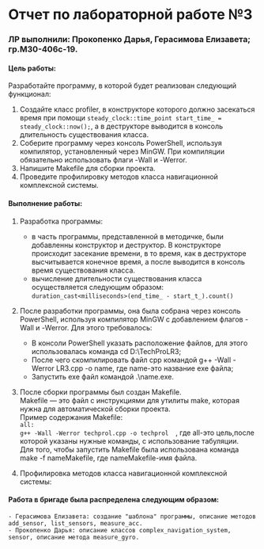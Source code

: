 # Отчет по лабораторной работе №3  
### ЛР выполнили: Прокопенко Дарья, Герасимова Елизавета; гр.М30-406с-19.  
#### Цель работы:  
Разработайте программу, в которой будет реализован следующий
функционал:
1. Создайте класс profiler, в конструкторе которого должно засекаться
время при помощи `steady_clock::time_point start_time_ = steady_clock::now();`, а в деструкторе выводится в консоль длительность существования
класса.
2. Соберите программу через консоль PowerShell, используя компилятор, установленный через MinGW. При компиляции обязательно использовать флаги -Wall и -Werror.
3. Напишите Makefile для сборки проекта.
4. Проведите профилировку методов класса навигационной комплексной системы. 

#### Выполнение работы:
1. Разработка программы: 
   - в часть программы, представленной в методичке, были добавленны конструктор и деструктор. В конструкторе происходит засекание времени, в то время, как в деструкторе высчитывается конечное время, а после выводится в консоль время существования класса. 
   - вычисление длительности существования класса осуществляется следующим образом: `duration_cast<milliseconds>(end_time_ - start_t_).count()`
 
2. После разработки программы, она была собрана через консоль PowerShell, используя компилятор MinGW c добавлением флагов -Wall и -Werror. Для этого требовалось:  
    - В консоли PowerShell указать расположение файлов, для этого использовалась команда cd D:\TechProLR3;  
    - После чего скомпилировать файл cpp командой g++ -Wall -Werror LR3.cpp -o name, где name-это название exe файла;  
    - Запустить exe файл командой .\name.exe.  
3. После сборки программы был создан Makefile.   
    Makefile — это файл с инструкциями для утилиты make, которая нужна для автоматической сборки проекта.  
    Пример содержания Makefile:  
      `all:`  
	      `g++ -Wall -Werror techprol.cpp -o techprol  `,
    где all-это цель,после которой указаны нужные команды, с использование табуляции.  
    Для того, чтобы запустить Makefile была использована команда make -f nameMakefile, где nameMakefile-имя файла.  
    
4. Профилировка методов класса навигационной комплексной системы:

#### Работа в бригаде была распределена следующим образом:  
    - Герасимова Елизавета: создание "шаблона" программы, описание методов add_sensor, list_sensors, measure_acc.  
    - Прокопенко Дарья: описание классов complex_navigation_system, sensor, описание метода measure_gyro.  

    
    
